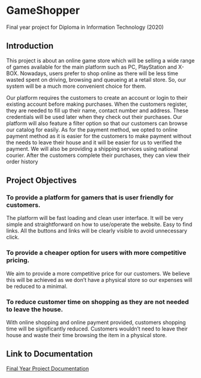 # GameShopper
Final year project for Diploma in Information Technology (2020)

## Introduction
This project is about an online game store which will be selling a wide range of games available for the main platform such as PC, PlayStation and X-BOX. Nowadays, users prefer to shop online as there will be less time wasted spent on driving, browsing and queueing at a retail store. So, our system will be a much more convenient choice for them.

Our platform requires the customers to create an account or login to their existing account before making purchases. When the customers register, they are needed to fill up their name, contact number and address. These credentials will be used later when they check out their purchases. Our platform will also feature a filter option so that our customers can browse our catalog for easily. As for the payment method, we opted to online payment method as it is easier for the customers to make payment without the needs to leave their house and it will be easier for us to verified the payment. We will also be providing a shipping services using national courier. After the customers complete their purchases, they can view their order history


## Project Objectives 
### To provide a platform for gamers that is user friendly for customers.
The platform will be fast loading and clean user interface. It will be very simple and straightforward on how to use/operate the website. Easy to find links. All the buttons and links will be clearly visible to avoid unnecessary click.
### To provide a cheaper option for users with more competitive pricing.
We aim to provide a more competitive price for our customers. We believe this will be achieved as we don’t have a physical store so our expenses will be reduced to a minimal.
###	To reduce customer time on shopping as they are not needed to leave the house.
With online shopping and online payment provided, customers shopping time will be significantly reduced. Customers wouldn’t need to leave their house and waste their time browsing the item in a physical store.

## Link to Documentation
[Final Year Project Documentation](https://drive.google.com/file/d/1lMDvwxLuEd5T_2ULWeab-6Gk2klVIA2F/view?usp=sharing)
